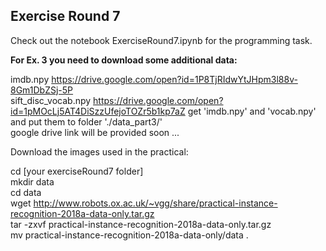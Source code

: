 ## Exercise Round 7

Check out the notebook ExerciseRound7.ipynb for the programming task.

<b>For Ex. 3 you need to download some additional data:</b>

imdb.npy https://drive.google.com/open?id=1P8TjRIdwYtJHpm3l88v-8Gm1DbZSj-5P <br>
sift_disc_vocab.npy https://drive.google.com/open?id=1pMOcLj5AT4DiSzzUfejoTOZr5b1kp7aZ
get 'imdb.npy' and 'vocab.npy' and put them to folder './data_part3/' <br>
google drive link will be provided soon ...

Download the images used in the practical:

cd [your exerciseRound7 folder] <br>
mkdir data <br>
cd data <br>
wget http://www.robots.ox.ac.uk/~vgg/share/practical-instance-recognition-2018a-data-only.tar.gz <br>
tar -zxvf practical-instance-recognition-2018a-data-only.tar.gz <br>
mv practical-instance-recognition-2018a-data-only/data . <br>
